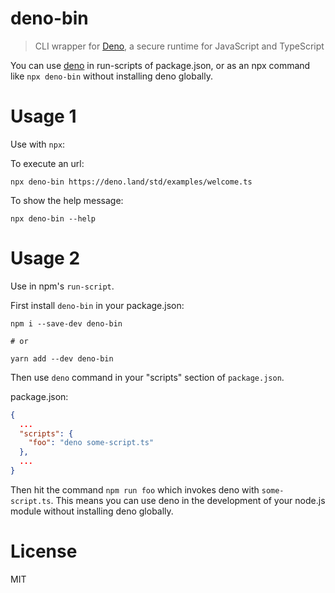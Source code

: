 # deno-bin

> CLI wrapper for [Deno][], a secure runtime for JavaScript and TypeScript

You can use [deno][] in run-scripts of package.json, or as an npx command like `npx deno-bin` without installing deno globally.

# Usage 1

Use with `npx`:

To execute an url:
```
npx deno-bin https://deno.land/std/examples/welcome.ts
```

To show the help message:
```
npx deno-bin --help
```

# Usage 2

Use in npm's `run-script`.

First install `deno-bin` in your package.json:

```
npm i --save-dev deno-bin

# or

yarn add --dev deno-bin
```

Then use `deno` command in your "scripts" section of `package.json`.

package.json:
```json
{
  ...
  "scripts": {
    "foo": "deno some-script.ts"
  },
  ...
}
```

Then hit the command `npm run foo` which invokes deno with `some-script.ts`. This means you can use deno in the development of your node.js module without installing deno globally.

# License

MIT

[Deno]: https://deno.land
